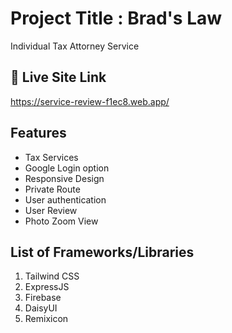 
# Project Title : Brad's Law
Individual Tax Attorney Service 

## 🔗 Live Site Link
https://service-review-f1ec8.web.app/
## Features

- Tax Services
- Google Login option
- Responsive Design
- Private Route
- User authentication
- User Review
- Photo Zoom View 


## List of Frameworks/Libraries
1. Tailwind CSS
2. ExpressJS
3. Firebase
4. DaisyUI
5. Remixicon


 
